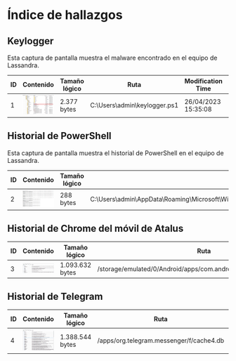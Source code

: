  # Índice de hallazgos

## Keylogger

Esta captura de pantalla muestra el malware encontrado en el equipo de Lassandra.

| ID | Contenido | Tamaño lógico | Ruta | Modification Time | Access Time | Creation Time | Hash SHA-256 |
|----|-----------|---------------|------|-------------------|-------------|---------------|--------------|
| 1 | ![keylogger](../img/keylogger.png) | 2.377 bytes | C:\\Users\\admin\\keylogger.ps1| 26/04/2023 15:35:08 | 28/04/2023 16:28:30 | 28/04/2023 16:27:49 | 1889E0226E042E540B7DD28B24530D6A536EC117EFF758D24E3C607A47D68052 |

## Historial de PowerShell

Esta captura de pantalla muestra el historial de PowerShell en el equipo de Lassandra.

| ID | Contenido | Tamaño lógico | Ruta | Modification Time | Access Time | Creation Time | Hash SHA-256 |
|----|-----------|---------------|------|-------------------|-------------|---------------|--------------|
| 2 | ![Historial-PowerShell](../img/ConsoleHost_History.png) | 288 bytes | C:\\Users\\admin\\AppData\\Roaming\\Microsoft\\Windows\\PowerShell\\PSReadline\\ConsoleHost_history.txt | 28/04/2023 16:28:30 | 28/04/2023 16:28:30 | 26/04/2023 16:13:09 | 9C663F3981A296CBB137A8DA730E46CEA16181C345906584038B6E14358B7D7D |

## Historial de Chrome del móvil de Atalus

| ID | Contenido | Tamaño lógico | Ruta | Modification Time | Access Time | Creation Time | Hash SHA-256 |
|----|-----------|---------------|------|-------------------|-------------|---------------|--------------|
| 3 | ![DBChrome](../img/browser2-db.png) | 1.093.632 bytes | /storage/emulated/0/Android/apps/com.android.browser/db/browser2.db | 29/04/2023 22:47:53 | - | - | A2BE3A1C3BF4F32BCEA3CFF31DDE9DE2363A5FCA2792835543B15C9654D4D1B8 |

## Historial de Telegram

| ID | Contenido | Tamaño lógico | Ruta | Modification Time | Access Time | Creation Time | Hash SHA-256 |
|----|-----------|---------------|------|-------------------|-------------|---------------|--------------|
| 4 | ![Telegram](../img/Telegram.png) | 1.388.544 bytes | /apps/org.telegram.messenger/f/cache4.db | 5/5/2023 17:02:16 | - | - | 2A8C5AF4B19E1144088FF271EC893E963A454107FACB5F7155C2EC33CFA17B6A |